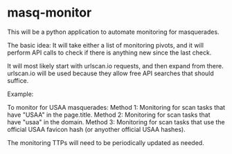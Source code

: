 # masq-monitor
This will be a python application to automate monitoring for masquerades.

The basic idea:
It will take either a list of monitoring pivots, and it will perform API calls to check if there is anything new since the last check.

It will most likely start with urlscan.io requests, and then expand from there. urlscan.io will be used because they allow free API searches that should suffice.

Example:

To monitor for USAA masquerades:
Method 1: Monitoring for scan tasks that have "USAA" in the page.title.
Method 2: Monitoring for scan tasks that have "usaa" in the domain.
Method 3: Monitoring for scan tasks that use the official USAA favicon hash (or anyother official USAA hashes).

The monitoring TTPs will need to be periodically updated as needed.
